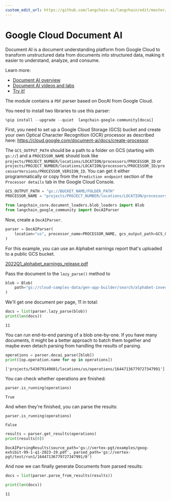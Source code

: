 ```yaml
---
custom_edit_url: https://github.com/langchain-ai/langchain/edit/master/docs/docs/integrations/document_transformers/google_docai.ipynb
---
```

# Google Cloud Document AI


Document AI is a document understanding platform from Google Cloud to transform unstructured data from documents into structured data, making it easier to understand, analyze, and consume.

Learn more:

- [Document AI overview](https://cloud.google.com/document-ai/docs/overview)
- [Document AI videos and labs](https://cloud.google.com/document-ai/docs/videos)
- [Try it!](https://cloud.google.com/document-ai/docs/drag-and-drop)


The module contains a `PDF` parser based on DocAI from Google Cloud.

You need to install two libraries to use this parser:



```python
%pip install --upgrade --quiet  langchain-google-community[docai]
```

First, you need to set up a Google Cloud Storage (GCS) bucket and create your own Optical Character Recognition (OCR) processor as described here: https://cloud.google.com/document-ai/docs/create-processor

The `GCS_OUTPUT_PATH` should be a path to a folder on GCS (starting with `gs://`) and a `PROCESSOR_NAME` should look like `projects/PROJECT_NUMBER/locations/LOCATION/processors/PROCESSOR_ID` or `projects/PROJECT_NUMBER/locations/LOCATION/processors/PROCESSOR_ID/processorVersions/PROCESSOR_VERSION_ID`. You can get it either programmatically or copy from the `Prediction endpoint` section of the `Processor details` tab in the Google Cloud Console.



```python
GCS_OUTPUT_PATH = "gs://BUCKET_NAME/FOLDER_PATH"
PROCESSOR_NAME = "projects/PROJECT_NUMBER/locations/LOCATION/processors/PROCESSOR_ID"
```


```python
from langchain_core.document_loaders.blob_loaders import Blob
from langchain_google_community import DocAIParser
```

Now, create a `DocAIParser`.



```python
parser = DocAIParser(
    location="us", processor_name=PROCESSOR_NAME, gcs_output_path=GCS_OUTPUT_PATH
)
```

For this example, you can use an Alphabet earnings report that's uploaded to a public GCS bucket.

[2022Q1_alphabet_earnings_release.pdf](https://storage.googleapis.com/cloud-samples-data/gen-app-builder/search/alphabet-investor-pdfs/2022Q1_alphabet_earnings_release.pdf)

Pass the document to the `lazy_parse()` method to



```python
blob = Blob(
    path="gs://cloud-samples-data/gen-app-builder/search/alphabet-investor-pdfs/2022Q1_alphabet_earnings_release.pdf"
)
```

We'll get one document per page, 11 in total:



```python
docs = list(parser.lazy_parse(blob))
print(len(docs))
```
```output
11
```
You can run end-to-end parsing of a blob one-by-one. If you have many documents, it might be a better approach to batch them together and maybe even detach parsing from handling the results of parsing.



```python
operations = parser.docai_parse([blob])
print([op.operation.name for op in operations])
```
```output
['projects/543079149601/locations/us/operations/16447136779727347991']
```
You can check whether operations are finished:



```python
parser.is_running(operations)
```



```output
True
```


And when they're finished, you can parse the results:



```python
parser.is_running(operations)
```



```output
False
```



```python
results = parser.get_results(operations)
print(results[0])
```
```output
DocAIParsingResults(source_path='gs://vertex-pgt/examples/goog-exhibit-99-1-q1-2023-19.pdf', parsed_path='gs://vertex-pgt/test/run1/16447136779727347991/0')
```
And now we can finally generate Documents from parsed results:



```python
docs = list(parser.parse_from_results(results))
```


```python
print(len(docs))
```
```output
11
```
